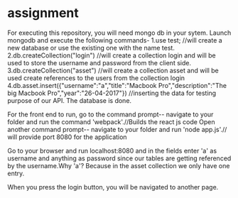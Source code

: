# assignment
For executing this repository, you will need mongo db in your sytem. 
Launch mongodb and execute the following commands-
  1.use test; //will create a new database or use the existing one with the name test.
  2.db.createCollection("login") //will create a collection login and will be used to store the username and password from the client side.
  3.db.createCollection("asset") //will create a collection asset and will be used create references to the users from the collection login
  4.db.asset.insert({"username":"a","title":"Macbook Pro","description":"The big Macbook Pro","year":"26-04-2017"}) //inserting the data for testing purpose of our API.
  The database is done.
  
  For the front end to run, go to the command prompt-- navigate to your folder and run the command 'webpack'.//Builds the react js code
  Open another command prompt-- navigate to your folder and run 'node app.js'.// will provide port 8080 for the application
  
  Go to your browser and run localhost:8080 and in the fields enter 'a' as username and anything as password since our tables are getting referenced by the username.Why 'a'? Because in the asset collection we only have one entry.
  
  When you press the login button, you will be navigated to another page.
